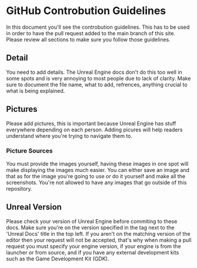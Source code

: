 # GitHub Controbution Guidelines

In this document you'll see the controbution guidelines. This has to be used in order to have the pull request added to the main branch of this site. Please review all sections to make sure you follow those guidelines.

## Detail

You need to add details. The Unreal Engine docs don't do this too well in some spots and is very annoying to most people due to lack of clarity. Make sure to document the file name, what to add, refrences, anything crucial to what is being explained.

## Pictures

Please add pictures, this is important because Unreal Engine has stuff everywhere depending on each person. Adding picures will help readers understand where you're trying to navigate them to.

### Picture Sources

You must provide the images yourself, having these images in one spot will make displaying the images much easier. You can either save an image and that as for the image you're going to use or do it yourself and make all the screenshots. You're not allowed to have any images that go outside of this repository.

## Unreal Version

Please check your version of Unreal Engine before commiting to these docs. Make sure you're on the version specified in the tag next to the 'Unreal Docs' title in the top left. If you aren't on the matching version of the editor then your request will not be accepted, that's why when making a pull request you must specify your engine version, if your engine is from the launcher or from source, and if you have any external development kits such as the Game Development Kit (GDK).